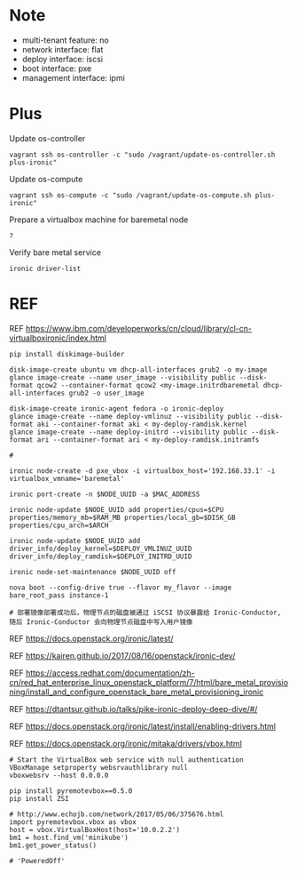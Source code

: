# Note

* multi-tenant feature: no
* network interface: flat
* deploy interface: iscsi
* boot interface: pxe
* management interface: ipmi

# Plus

Update os-controller

```
vagrant ssh os-controller -c "sudo /vagrant/update-os-controller.sh plus-ironic"
```

Update os-compute

```
vagrant ssh os-compute -c "sudo /vagrant/update-os-compute.sh plus-ironic"
```

Prepare a virtualbox machine for baremetal node

```
?
```

Verify bare metal service

```
ironic driver-list
```

# REF

REF https://www.ibm.com/developerworks/cn/cloud/library/cl-cn-virtualboxironic/index.html

```
pip install diskimage-builder

disk-image-create ubuntu vm dhcp-all-interfaces grub2 -o my-image
glance image-create --name user_image --visibility public --disk-format qcow2 --container-format qcow2 <my-image.initrdbaremetal dhcp-all-interfaces grub2 -o user_image

disk-image-create ironic-agent fedora -o ironic-deploy
glance image-create --name deploy-vmlinuz --visibility public --disk-format aki --container-format aki < my-deploy-ramdisk.kernel
glance image-create --name deploy-initrd --visibility public --disk-format ari --container-format ari < my-deploy-ramdisk.initramfs

#

ironic node-create -d pxe_vbox -i virtualbox_host='192.168.33.1' -i virtualbox_vmname='baremetal'

ironic port-create -n $NODE_UUID -a $MAC_ADDRESS

ironic node-update $NODE_UUID add properties/cpus=$CPU properties/memory_mb=$RAM_MB properties/local_gb=$DISK_GB properties/cpu_arch=$ARCH

ironic node-update $NODE_UUID add driver_info/deploy_kernel=$DEPLOY_VMLINUZ_UUID driver_info/deploy_ramdisk=$DEPLOY_INITRD_UUID

ironic node-set-maintenance $NODE_UUID off

nova boot --config-drive true --flavor my_flavor --image bare_root_pass instance-1

# 部署镜像部署成功后，物理节点的磁盘被通过 iSCSI 协议暴露给 Ironic-Conductor, 随后 Ironic-Conductor 会向物理节点磁盘中写入用户镜像
```


REF https://docs.openstack.org/ironic/latest/

REF https://kairen.github.io/2017/08/16/openstack/ironic-dev/

REF https://access.redhat.com/documentation/zh-cn/red_hat_enterprise_linux_openstack_platform/7/html/bare_metal_provisioning/install_and_configure_openstack_bare_metal_provisioning_ironic

REF https://dtantsur.github.io/talks/pike-ironic-deploy-deep-dive/#/

REF https://docs.openstack.org/ironic/latest/install/enabling-drivers.html

REF https://docs.openstack.org/ironic/mitaka/drivers/vbox.html

```
# Start the VirtualBox web service with null authentication
VBoxManage setproperty websrvauthlibrary null
vboxwebsrv --host 0.0.0.0
```

```
pip install pyremotevbox==0.5.0
pip install ZSI
```

```
# http://www.echojb.com/network/2017/05/06/375676.html
import pyremotevbox.vbox as vbox
host = vbox.VirtualBoxHost(host='10.0.2.2')
bm1 = host.find_vm('minikube')
bm1.get_power_status()

# 'PoweredOff'
```
